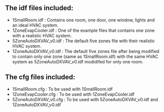 ## The idf files included:
- 1SmallRoom.idf        : Contains one room, one door, one window, lights and an ideal HVAC system.
- 1ZoneEvapCooler.idf   : One of the example files that contains one zone with a realistic HVAC system.
- 5ZoneAutoDXVAV_v0.idf : The default five zones file with their realistic HVAC system.
- 1ZoneAutoDXVAV_v0.idf : The default five zones file after being modified to contain only one zone (same as 1SmallRoom.idf) with the same HVAC system as                                     5ZoneAutoDXVAV_v0.idf modidifed for only one room.

## The cfg files included:
- 1SmallRoom.cfg        : To be used with 1SmallRoom.idf
- 1ZoneEvapCooler.cfg   : To be used with 1ZoneEvapCooler.idf
- 5ZoneAutoDXVAV_v0.cfg : To be used with 5ZoneAutoDXVAV_v0.idf and 1ZoneAutoDXVAV_v0.idf
